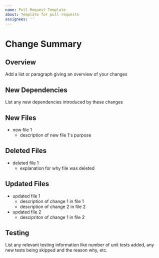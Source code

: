 ```yaml
---
name: Pull Request Template
about: Template for pull requests
assignees: ''
---
```


# Change Summary

## Overview
Add a list or paragraph giving an overview of your changes

## New Dependencies
List any new dependencies introduced by these changes

## New Files
- new file 1
   - description of new file 1's purpose

## Deleted Files
- deleted file 1
   - explanation for why file was deleted

## Updated Files
- updated file 1
   - description of change 1 in file 1
   - description of change 2 in file 2
- updated file 2
   - descipriton of change 1 in file 2


## Testing
List any relevant testing information like number of unit tests added, any new tests being skipped and the reason why, etc.
